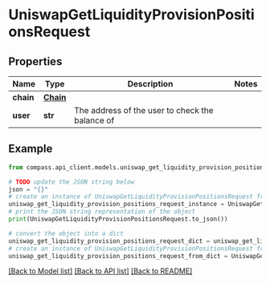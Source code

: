 # UniswapGetLiquidityProvisionPositionsRequest


## Properties

Name | Type | Description | Notes
------------ | ------------- | ------------- | -------------
**chain** | [**Chain**](Chain.md) |  | 
**user** | **str** | The address of the user to check the balance of | 

## Example

```python
from compass.api_client.models.uniswap_get_liquidity_provision_positions_request import UniswapGetLiquidityProvisionPositionsRequest

# TODO update the JSON string below
json = "{}"
# create an instance of UniswapGetLiquidityProvisionPositionsRequest from a JSON string
uniswap_get_liquidity_provision_positions_request_instance = UniswapGetLiquidityProvisionPositionsRequest.from_json(json)
# print the JSON string representation of the object
print(UniswapGetLiquidityProvisionPositionsRequest.to_json())

# convert the object into a dict
uniswap_get_liquidity_provision_positions_request_dict = uniswap_get_liquidity_provision_positions_request_instance.to_dict()
# create an instance of UniswapGetLiquidityProvisionPositionsRequest from a dict
uniswap_get_liquidity_provision_positions_request_from_dict = UniswapGetLiquidityProvisionPositionsRequest.from_dict(uniswap_get_liquidity_provision_positions_request_dict)
```
[[Back to Model list]](../README.md#documentation-for-models) [[Back to API list]](../README.md#documentation-for-api-endpoints) [[Back to README]](../README.md)



